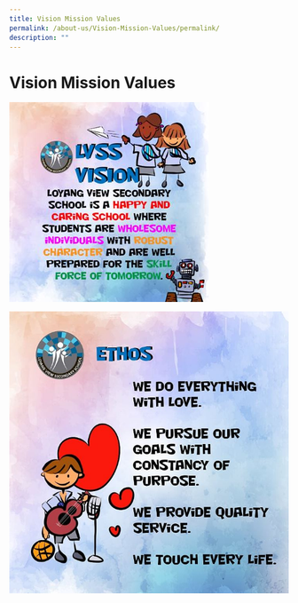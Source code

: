 ```yaml
---
title: Vision Mission Values
permalink: /about-us/Vision-Mission-Values/permalink/
description: ""
---
```

Vision Mission Values
=====================

![](/images/Lvss%20Poster%201.jpeg)

![](/images/Ethos.jpeg)